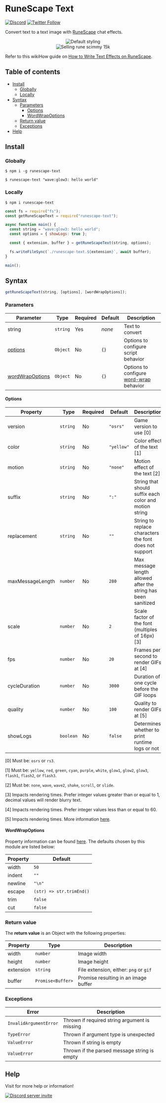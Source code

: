 # RuneScape Text

[![Discord](https://discord.com/api/guilds/258167954913361930/embed.png)](https://discord.gg/WjEFnzC) [![Twitter Follow](https://img.shields.io/twitter/follow/peterthehan.svg?style=social)](https://twitter.com/peterthehan)

Convert text to a text image with [RuneScape](https://www.runescape.com/) chat effects.

<div align="center">
  <img src="https://raw.githubusercontent.com/peterthehan/runescape-text/master/assets/demo.png" title="Default styling" alt="Default styling" />
</div>

<div align="center">
  <img src="https://raw.githubusercontent.com/peterthehan/runescape-text/master/assets/demo.gif" title="Selling rune scimmy 15k" alt="Selling rune scimmy 15k" />
</div>

Refer to this wikiHow guide on [How to Write Text Effects on RuneScape](https://www.wikihow.com/Write-Text-Effects-on-Runescape).

## Table of contents

- [Install](#install)
  - [Globally](#globally)
  - [Locally](#locally)
- [Syntax](#syntax)
  - [Parameters](#parameters)
    - [Options](#options)
    - [WordWrapOptions](#wordwrapoptions)
  - [Return value](#return-value)
  - [Exceptions](#exceptions)
- [Help](#help)

## Install

### Globally

```
$ npm i -g runescape-text
```

```
$ runescape-text "wave:glow3: hello world"
```

### Locally

```
$ npm i runescape-text
```

```js
const fs = require("fs");
const getRuneScapeText = require("runescape-text");

async function main() {
  const string = "wave:glow3: hello world";
  const options = { showLogs: true };

  const { extension, buffer } = getRuneScapeText(string, options);

  fs.writeFileSync(`./runescape-text.${extension}`, await buffer);
}

main();
```

## Syntax

```js
getRuneScapeText(string, [options], [wordWrapOptions]);
```

### Parameters

| Parameter                           | Type     | Required | Default | Description                                                                           |
| ----------------------------------- | -------- | -------- | ------- | ------------------------------------------------------------------------------------- |
| string                              | `string` | Yes      | _none_  | Text to convert                                                                       |
| [options](#options)                 | `Object` | No       | `{}`    | Options to configure script behavior                                                  |
| [wordWrapOptions](#wordwrapoptions) | `Object` | No       | `{}`    | Options to configure [word-wrap](https://github.com/jonschlinkert/word-wrap) behavior |

#### Options

| Property         | Type      | Required | Default    | Description                                                    |
| ---------------- | --------- | -------- | ---------- | -------------------------------------------------------------- |
| version          | `string`  | No       | `"osrs"`   | Game version to use [0]                                        |
| color            | `string`  | No       | `"yellow"` | Color effect of the text [1]                                   |
| motion           | `string`  | No       | `"none"`   | Motion effect of the text [2]                                  |
| suffix           | `string`  | No       | `":"`      | String that should suffix each color and motion string         |
| replacement      | `string`  | No       | `""`       | String to replace characters the font does not support         |
| maxMessageLength | `number`  | No       | `280`      | Max message length allowed after the string has been sanitized |
| scale            | `number`  | No       | `2`        | Scale factor of the font (multiples of 16px) [3]               |
| fps              | `number`  | No       | `20`       | Frames per second to render GIFs at [4]                        |
| cycleDuration    | `number`  | No       | `3000`     | Duration of one cycle before the GIF loops                     |
| quality          | `number`  | No       | `100`      | Quality to render GIFs at [5]                                  |
| showLogs         | `boolean` | No       | `false`    | Determines whether to print runtime logs or not                |

[0] Must be: `osrs` or `rs3`.

[1] Must be: `yellow`, `red`, `green`, `cyan`, `purple`, `white`, `glow1`, `glow2`, `glow3`, `flash1`, `flash2`, or `flash3`.

[2] Must be: `none`, `wave`, `wave2`, `shake`, `scroll`, or `slide`.

[3] Impacts rendering times. Prefer integer values greater than or equal to 1, decimal values will render blurry text.

[4] Impacts rendering times. Prefer integer values less than or equal to 60.

[5] Impacts rendering times. More information [here](https://github.com/twolfson/gif-encoder#setqualityquality).

#### WordWrapOptions

Property information can be found [here](https://github.com/jonschlinkert/word-wrap#options). The defaults chosen by this module are listed below:

| Property | Default                  |
| -------- | ------------------------ |
| width    | `50`                     |
| indent   | `""`                     |
| newline  | `"\n"`                   |
| escape   | `(str) => str.trimEnd()` |
| trim     | `false`                  |
| cut      | `false`                  |

### Return value

The **return value** is an Object with the following properties:

| Property  | Type              | Description                            |
| --------- | ----------------- | -------------------------------------- |
| width     | `number`          | Image width                            |
| height    | `number`          | Image height                           |
| extension | `string`          | File extension, either: `png` or `gif` |
| buffer    | `Promise<Buffer>` | Promise resulting in an image buffer   |

### Exceptions

| Error                  | Description                                   |
| ---------------------- | --------------------------------------------- |
| `InvalidArgumentError` | Thrown if required string argument is missing |
| `TypeError`            | Thrown if argument type is unexpected         |
| `ValueError`           | Thrown if string is empty                     |
| `ValueError`           | Thrown if the parsed message string is empty  |

## Help

Visit for more help or information!

<a href="https://discord.gg/WjEFnzC">
  <img src="https://discord.com/api/guilds/258167954913361930/embed.png?style=banner2" title="Discord server invite" alt="Discord server invite" />
</a>
